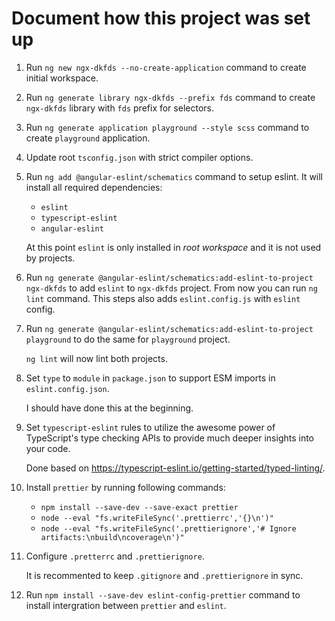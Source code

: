 # Document how this project was set up

1. Run `ng new ngx-dkfds --no-create-application` command to create initial workspace.

2. Run `ng generate library ngx-dkfds --prefix fds` command to create `ngx-dkfds` library with `fds` prefix for selectors.

3. Run `ng generate application playground --style scss` command to create `playground` application.

4. Update root `tsconfig.json` with strict compiler options.

5. Run `ng add @angular-eslint/schematics` command to setup eslint. It will install all required dependencies:

    - `eslint`
    - `typescript-eslint`
    - `angular-eslint`

    At this point `eslint` is only installed in *root workspace* and it is not used by projects.

6. Run `ng generate @angular-eslint/schematics:add-eslint-to-project ngx-dkfds` to add `eslint` to `ngx-dkfds` project.
From now you can run `ng lint` command.
This steps also adds `eslint.config.js` with `eslint` config.

7. Run `ng generate @angular-eslint/schematics:add-eslint-to-project playground` to do the same for `playground` project.

    `ng lint` will now lint both projects.

8. Set `type` to `module` in `package.json` to support ESM imports in `eslint.config.json`.

    I should have done this at the beginning.

9. Set `typescript-eslint` rules to utilize the awesome power of TypeScript's type checking APIs to provide much deeper insights into your code.

    Done based on https://typescript-eslint.io/getting-started/typed-linting/.

10. Install `prettier` by running following commands:

    - `npm install --save-dev --save-exact prettier`
    - `node --eval "fs.writeFileSync('.prettierrc','{}\n')"`
    - `node --eval "fs.writeFileSync('.prettierignore','# Ignore artifacts:\nbuild\ncoverage\n')"`

11. Configure `.pretterrc` and `.prettierignore`.

    It is recommented to keep `.gitignore` and `.prettierignore` in sync.

12. Run `npm install --save-dev eslint-config-prettier` command to install intergration between `prettier` and `eslint`.

